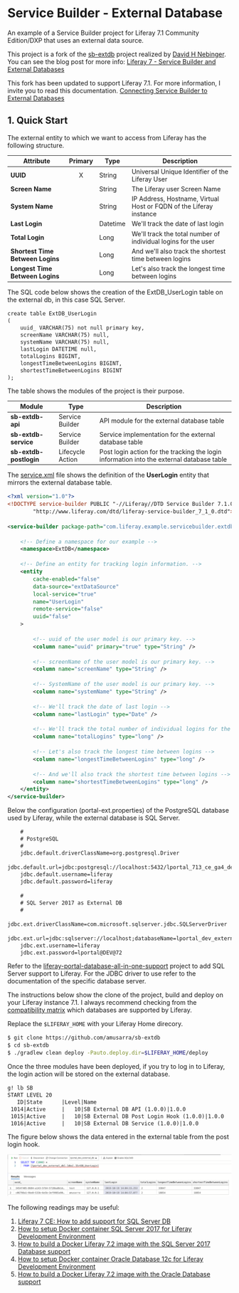 # Service Builder - External Database
An example of a Service Builder project for Liferay 7.1 Community Edition/DXP that uses an external data source.

This project is a fork of the [sb-extdb](https://github.com/dnebing/sb-extdb) project realized by [David H Nebinger](https://liferay.dev/web/guest/profile/-/user/user.26526). You can see the blog post for more info: [Liferay 7 - Service Builder and External Databases](https://liferay.dev/blogs/-/blogs/liferay-7-service-builder-and-external-databases)

This fork has been updated to support Liferay 7.1. For more information, I invite you to read this documentation. [Connecting Service Builder to External Databases](https://portal.liferay.dev/docs/7-1/tutorials/-/knowledge_base/t/connecting-service-builder-to-external-databases#step-2-create-a-spring-bean-that-points-to-the-data-source)



## 1. Quick Start

The external entity to which we want to access from Liferay has the following structure.

| Attribute                        | Primary | Type     | Description                                                  |
| -------------------------------- | :-----: | -------- | ------------------------------------------------------------ |
| **UUID**                         |    X    | String   | Universal Unique Identifier of the Liferay User              |
| **Screen Name**                  |         | String   | The Liferay user Screen Name                                 |
| **System Name**                  |         | String   | IP Address, Hostname, Virtual Host or FQDN of the Liferay instance |
| **Last Login**                   |         | Datetime | We'll track the date of last login                           |
| **Total Login**                  |         | Long     | We'll track the total number of individual logins for the user |
| **Shortest Time Between Logins** |         | Long     | And we'll also track the shortest time between logins        |
| **Longest Time Between Logins**  |         | Long     | Let's also track the longest time between logins             |



The SQL code below shows the creation of the ExtDB_UserLogin table on the external db, in this case SQL Server.

```mssql
create table ExtDB_UserLogin
(
    uuid_ VARCHAR(75) not null primary key,
    screenName VARCHAR(75) null,
    systemName VARCHAR(75) null,
    lastLogin DATETIME null,
    totalLogins BIGINT,
    longestTimeBetweenLogins BIGINT,
    shortestTimeBetweenLogins BIGINT
);
```



The table shows the modules of the project is their purpose.

| Module                 | Type             | Description                                                  |
| ---------------------- | ---------------- | ------------------------------------------------------------ |
| **sb-extdb-api**       | Service Builder  | API module for the external database table                   |
| **sb-extdb-service**   | Service Builder  | Service implementation for the external database table       |
| **sb-extdb-postlogin** | Lifecycle Action | Post login action for the tracking the login information into the external database table |



The [service.xml](https://github.com/amusarra/sb-extdb/blob/master/sb-extdb-service/service.xml) file shows the definition of the **UserLogin** entity that mirrors the external database table.

```xml
<?xml version="1.0"?>
<!DOCTYPE service-builder PUBLIC "-//Liferay//DTD Service Builder 7.1.0//EN"
		"http://www.liferay.com/dtd/liferay-service-builder_7_1_0.dtd">

<service-builder package-path="com.liferay.example.servicebuilder.extdb">

	<!-- Define a namespace for our example -->
	<namespace>ExtDB</namespace>

	<!-- Define an entity for tracking login information. -->
	<entity
		cache-enabled="false"
		data-source="extDataSource"
		local-service="true"
		name="UserLogin"
		remote-service="false"
		uuid="false"
	>

		<!-- uuid of the user model is our primary key. -->
		<column name="uuid" primary="true" type="String" />

		<!-- screenName of the user model is our primary key. -->
		<column name="screenName" type="String" />

		<!-- SystemName of the user model is our primary key. -->
		<column name="systemName" type="String" />

		<!-- We'll track the date of last login -->
		<column name="lastLogin" type="Date" />

		<!-- We'll track the total number of individual logins for the user -->
		<column name="totalLogins" type="long" />

		<!-- Let's also track the longest time between logins -->
		<column name="longestTimeBetweenLogins" type="long" />

		<!-- And we'll also track the shortest time between logins -->
		<column name="shortestTimeBetweenLogins" type="long" />
	</entity>
</service-builder>
```



Below the configuration (portal-ext.properties) of the PostgreSQL database used by Liferay, while the external database is SQL Server.

```properties
    #
    # PostgreSQL
    #
    jdbc.default.driverClassName=org.postgresql.Driver
    jdbc.default.url=jdbc:postgresql://localhost:5432/lportal_713_ce_ga4_develop
    jdbc.default.username=liferay
    jdbc.default.password=liferay

    #
    # SQL Server 2017 as External DB
    #
    jdbc.ext.driverClassName=com.microsoft.sqlserver.jdbc.SQLServerDriver
    jdbc.ext.url=jdbc:sqlserver://localhost;databaseName=lportal_dev_external_db
    jdbc.ext.username=liferay
    jdbc.ext.password=lportal@DEV@72
```



Refer to the [liferay-portal-database-all-in-one-support](https://github.com/amusarra/liferay-portal-database-all-in-one-support) project to add SQL Server support to Liferay. For the JDBC driver to use refer to the documentation of the specific database server.

The instructions below show the clone of the project, build and deploy on your Liferay instance 7.1. I always recommend checking from the [compatibility matrix](https://web.liferay.com/it/services/support/compatibility-matrix) which databases are supported by Liferay.

Replace the `$LIFERAY_HOME` with your Liferay Home direcory.

```bash
$ git clone https://github.com/amusarra/sb-extdb
$ cd sb-extdb
$ ./gradlew clean deploy -Pauto.deploy.dir=$LIFERAY_HOME/deploy
```



Once the three modules have been deployed, if you try to log in to Liferay, the login action will be stored on the external database.

```shell
g! lb SB
START LEVEL 20
   ID|State      |Level|Name
 1014|Active     |   10|SB External DB API (1.0.0)|1.0.0
 1015|Active     |   10|SB External DB Post Login Hook (1.0.0)|1.0.0
 1016|Active     |   10|SB External DB Service (1.0.0)|1.0.0
```



The figure below shows the data entered in the external table from the post login hook.

![select_data_on_external_table](docs/images/select_data_on_external_table.png)



The following readings may be useful:

1. [Liferay 7 CE: How to add support for SQL Server DB](https://www.dontesta.it/en/2016/04/19/liferay-7-ce-how-to-add-support-for-sql-server-db/)
2. [How to setup Docker container SQL Server 2017 for Liferay Development Environment](http://bit.ly/2oCgGUp)
3. [How to build a Docker Liferay 7.2 image with the SQL Server 2017 Database support](http://bit.ly/2MhyFHV)
4. [How to setup Docker container Oracle Database 12c for Liferay Development Environment](http://bit.ly/2zn7R2U)
5. [How to build a Docker Liferay 7.2 image with the Oracle Database support](http://bit.ly/2TOki0Q)

